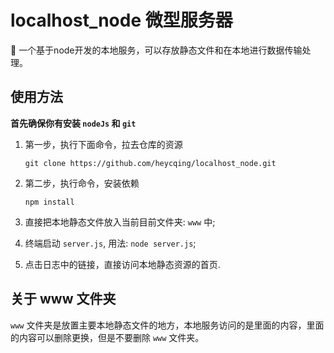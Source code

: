 # localhost_node 微型服务器
🧠 一个基于node开发的本地服务，可以存放静态文件和在本地进行数据传输处理。

## 使用方法

**首先确保你有安装 `nodeJs` 和 `git`**

1. 第一步，执行下面命令，拉去仓库的资源

    ` git clone https://github.com/heycqing/localhost_node.git `

2. 第二步，执行命令，安装依赖

    ` npm install `

3. 直接把本地静态文件放入当前目前文件夹: `www` 中;

4. 终端启动 `server.js`, 用法: `node server.js`;

5. 点击日志中的链接，直接访问本地静态资源的首页.


## 关于 www 文件夹

`www` 文件夹是放置主要本地静态文件的地方，本地服务访问的是里面的内容，里面的内容可以删除更换，但是不要删除 `www` 文件夹。
